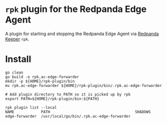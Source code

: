 # `rpk` plugin for the Redpanda Edge Agent 

A plugin for starting and stopping the Redpanda Edge Agent via [Redpanda Keeper](https://docs.redpanda.com/docs/reference/rpk-commands/) `rpk`.

# Install

```shell
go clean
go build -o rpk.ac-edge-forwarder
mkdir -p ${HOME}/rpk-plugin/bin
mv rpk.ac-edge-forwarder ${HOME}/rpk-plugin/bin/.rpk.ac-edge-forwarder

# Add plugin directory to PATH so it is picked up by rpk
export PATH=${HOME}/rpk-plugin/bin:${PATH}

rpk plugin list --local
NAME            PATH                                      SHADOWS
edge-forwarder  /usr/local/go/bin/.rpk.ac-edge-forwarder
```